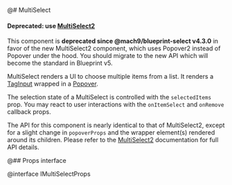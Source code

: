 @# MultiSelect

<div class="@ns-callout @ns-intent-danger @ns-icon-error">
    <h4 class="@ns-heading">

Deprecated: use [MultiSelect2](#select/multi-select2)

</h4>

This component is **deprecated since @mach9/blueprint-select v4.3.0** in favor of the new
MultiSelect2 component, which uses Popover2 instead of Popover under the hood.
You should migrate to the new API which will become the standard in Blueprint v5.

</div>

MultiSelect renders a UI to choose multiple items from a list. It renders a
[TagInput](#core/components/tag-input) wrapped in a [Popover](#core/components/popover).

The selection state of a MultiSelect is controlled with the `selectedItems` prop.
You may react to user interactions with the `onItemSelect` and `onRemove` callback props.

The API for this component is nearly identical to that of MultiSelect2, except for a slight change in
`popoverProps` and the wrapper element(s) rendered around its children. Please refer to the
[MultiSelect2](#select/multi-select2) documentation for full API details.

@## Props interface

@interface IMultiSelectProps
